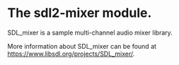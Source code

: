
# The sdl2-mixer module.

SDL\_mixer is a sample multi-channel audio mixer library. 

More information about SDL\_mixer can be found at <a href=https://www.libsdl.org/projects/SDL_mixer/ target=blank>https://www.libsdl.org/projects/SDL_mixer/</a>.
